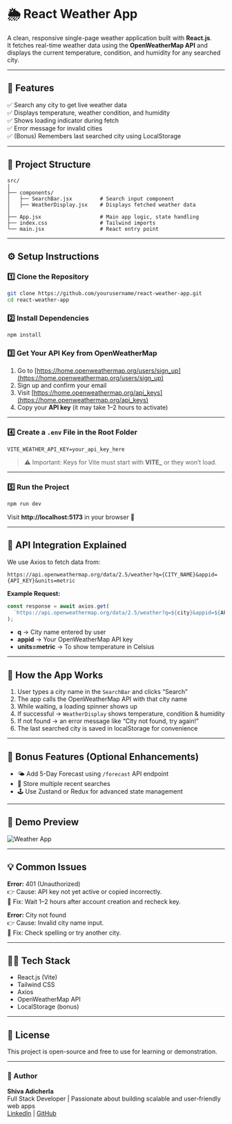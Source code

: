 # 🌦️ React Weather App

A clean, responsive single-page weather application built with **React.js**.  
It fetches real-time weather data using the **OpenWeatherMap API** and displays the current temperature, condition, and humidity for any searched city.

---

## 🚀 Features

✅ Search any city to get live weather data  
✅ Displays temperature, weather condition, and humidity  
✅ Shows loading indicator during fetch  
✅ Error message for invalid cities  
✅ (Bonus) Remembers last searched city using LocalStorage  

---

## 🧱 Project Structure

```
src/
│
├── components/
│   ├── SearchBar.jsx         # Search input component
│   ├── WeatherDisplay.jsx    # Displays fetched weather data
│
├── App.jsx                   # Main app logic, state handling
├── index.css                 # Tailwind imports
└── main.jsx                  # React entry point
```

---

## ⚙️ Setup Instructions

### 1️⃣ Clone the Repository
```bash
git clone https://github.com/yourusername/react-weather-app.git
cd react-weather-app
```

### 2️⃣ Install Dependencies
```bash
npm install
```

### 3️⃣ Get Your API Key from OpenWeatherMap
1. Go to [https://home.openweathermap.org/users/sign_up](https://home.openweathermap.org/users/sign_up)  
2. Sign up and confirm your email  
3. Visit [https://home.openweathermap.org/api_keys](https://home.openweathermap.org/api_keys)  
4. Copy your **API key** (it may take 1–2 hours to activate)

---

### 4️⃣ Create a `.env` File in the Root Folder

```env
VITE_WEATHER_API_KEY=your_api_key_here
```

> ⚠️ Important: Keys for Vite must start with **VITE_** or they won’t load.

---

### 5️⃣ Run the Project

```bash
npm run dev
```

Visit **http://localhost:5173** in your browser 🚀

---

## 🧠 API Integration Explained

We use Axios to fetch data from:
```
https://api.openweathermap.org/data/2.5/weather?q={CITY_NAME}&appid={API_KEY}&units=metric
```

**Example Request:**
```js
const response = await axios.get(
  `https://api.openweathermap.org/data/2.5/weather?q=${city}&appid=${API_KEY}&units=metric`
);
```

- **q** → City name entered by user  
- **appid** → Your OpenWeatherMap API key  
- **units=metric** → To show temperature in Celsius  

---

## 🧭 How the App Works

1. User types a city name in the `SearchBar` and clicks “Search”  
2. The app calls the OpenWeatherMap API with that city name  
3. While waiting, a loading spinner shows up  
4. If successful → `WeatherDisplay` shows temperature, condition & humidity  
5. If not found → an error message like “City not found, try again!”  
6. The last searched city is saved in localStorage for convenience  

---

## 🧩 Bonus Features (Optional Enhancements)

- 🌤️ Add 5-Day Forecast using `/forecast` API endpoint  
- 💾 Store multiple recent searches  
- 🕹️ Use Zustand or Redux for advanced state management  

---

## 📸 Demo Preview

![Weather App]([https://via.placeholder.com/800x400?text=Weather+App+Preview](https://weather-app-omega-sandy-56.vercel.app/))

---

## 💡 Common Issues

**Error:** 401 (Unauthorized)  
👉 Cause: API key not yet active or copied incorrectly.  
🔧 Fix: Wait 1–2 hours after account creation and recheck key.

**Error:** City not found  
👉 Cause: Invalid city name input.  
🔧 Fix: Check spelling or try another city.

---

## 🧑‍💻 Tech Stack

- React.js (Vite)
- Tailwind CSS
- Axios
- OpenWeatherMap API
- LocalStorage (bonus)

---

## 📜 License

This project is open-source and free to use for learning or demonstration.

---

### 🌟 Author
**Shiva Adicherla**  
Full Stack Developer | Passionate about building scalable and user-friendly web apps  
[LinkedIn](https://linkedin.com) | [GitHub](https://github.com)
